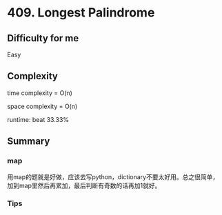 # 409. Longest Palindrome
## Difficulty for me

Easy

## Complexity
time complexity = O(n)

space complexity = O(n)

runtime: beat 33.33%

## Summary
### map

用map的题就是好做，应该去写python，dictionary不要太好用。总之很简单，加到map里然后再累加，最后判断有奇数的话再加1就好。

### Tips

